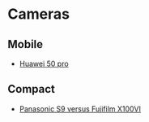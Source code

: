 # Cameras

## Mobile

- [Huawei 50 pro](https://www.forbes.com/sites/bensin/2022/11/04/huawei-mate-50-pro-review-variable-aperture-really-works/?sh=600c48bb58f4)

## Compact

- [Panasonic S9 versus Fujifilm X100VI](https://youtu.be/adP5eV3GEY8?si=TQhdAutE1FuSeQ0W)

